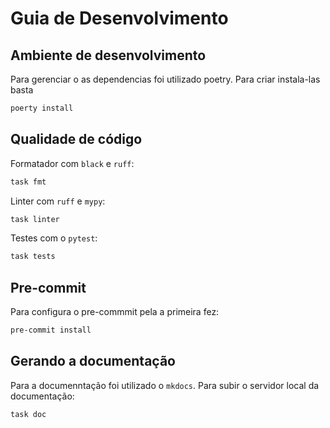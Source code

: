 # Guia de Desenvolvimento

## Ambiente de desenvolvimento

Para gerenciar o as dependencias foi utilizado poetry. Para criar instala-las basta

```bash
poerty install
```

## Qualidade de código

Formatador com `black` e `ruff`:

```bash
task fmt
```

Linter com `ruff` e `mypy`:

```bash
task linter
```

Testes com o `pytest`:

```bash
task tests
```

## Pre-commit

Para configura o pre-commmit pela a primeira fez:

```bash
pre-commit install
```


## Gerando a documentação

Para a documenntação foi utilizado o `mkdocs`. Para subir o servidor local da documentação:

```
task doc
```
